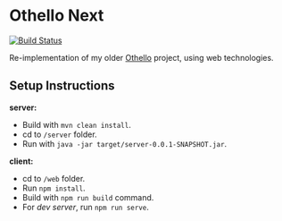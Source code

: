 # Othello Next

[![Build Status](https://travis-ci.org/jzProg/othello-next.svg?branch=master)](https://travis-ci.org/jzProg/othello-next)

Re-implementation of my older [Othello](https://github.com/jzProg/othello-game) project, using web technologies.

## Setup Instructions

**server:**
- Build with `mvn clean install`.
- cd to `/server` folder.
- Run with `java -jar target/server-0.0.1-SNAPSHOT.jar`.

**client:**
- cd to `/web` folder.
- Run `npm install`.
- Build with `npm run build` command.
- For *dev server*, run `npm run serve`.

